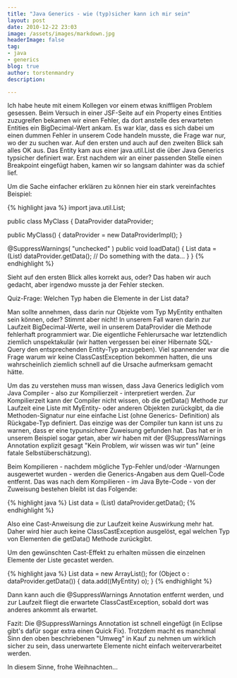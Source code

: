 ```yaml
---
title: "Java Generics - wie (typ)sicher kann ich mir sein"
layout: post
date: 2010-12-22 23:03
image: /assets/images/markdown.jpg
headerImage: false
tag:
- java
- generics
blog: true
author: torstenmandry
description: 

---
```


Ich habe heute mit einem Kollegen vor einem etwas kniffligen Problem 
gesessen. Beim Versuch in einer JSF-Seite auf ein Property eines 
Entities zuzugreifen bekamen wir einen Fehler, da dort anstelle des 
erwarteten Entities ein BigDecimal-Wert ankam. Es war klar, dass es sich 
dabei um einen dummen Fehler in unserem Code handeln musste, die Frage 
war nur, wo der zu suchen war. Auf den ersten und auch auf den zweiten 
Blick sah alles OK aus. Das Entity kam aus einer java.util.List die über 
Java Generics typsicher definiert war. Erst nachdem wir an einer 
passenden Stelle einen Breakpoint eingefügt haben, kamen wir so langsam 
dahinter was da schief lief.

Um die Sache einfacher erklären zu können hier ein stark vereinfachtes 
Beispiel:


{% highlight java %}
import java.util.List;

public class MyClass {
  DataProvider dataProvider;

  public MyClass() {
    dataProvider = new DataProviderImpl();
  }

  @SuppressWarnings( "unchecked" )
  public void loadData() {
    List<MyEntity> data = (List<MyEntity>) dataProvider.getData();
    // Do something with the data...
  }
}
{% endhighlight %}

Sieht auf den ersten Blick alles korrekt aus, oder? Das haben wir auch 
gedacht, aber irgendwo musste ja der Fehler stecken.

Quiz-Frage: Welchen Typ haben die Elemente in der List<MyEntity> data?

Man sollte annehmen, dass darin nur Objekte vom Typ MyEntity enthalten 
sein können, oder? Stimmt aber nicht! In unserem Fall waren darin zur 
Laufzeit BigDecimal-Werte, weil in unserem DataProvider die Methode 
fehlerhaft programmiert war. Die eigentliche Fehlerursache war 
letztendlich ziemlich unspektakulär (wir hatten vergessen bei einer 
Hibernate SQL-Query den entsprechenden Entity-Typ anzugeben). Viel 
spannender war die Frage warum wir keine ClassCastException bekommen 
hatten, die uns wahrscheinlich ziemlich schnell auf die Ursache 
aufmerksam gemacht hätte.

Um das zu verstehen muss man wissen, dass Java Generics lediglich vom 
Java Compiler - also zur Kompilierzeit - interpretiert werden. Zur 
Kompilierzeit kann der Compiler nicht wissen, ob die getData() Methode 
zur Laufzeit eine Liste mit MyEntity- oder anderen Objekten zurückgibt, 
da die Methoden-Signatur nur eine einfache List (ohne Generics-
Definition) als Rückgabe-Typ definiert. Das einzige was der Compiler tun 
kann ist uns zu warnen, dass er eine typunsichere Zuweisung gefunden 
hat. Das hat er in unserem Beispiel sogar getan, aber wir haben mit der 
@SuppressWarnings Annotation explizit gesagt "Kein Problem, wir wissen 
was wir tun" (eine fatale Selbstüberschätzung).

Beim Kompilieren - nachdem mögliche Typ-Fehler und/oder -Warnungen 
ausgewertet wurden - werden die Generics-Angaben aus dem Quell-Code 
entfernt. Das was nach dem Kompilieren - im Java Byte-Code - von der 
Zuweisung bestehen bleibt ist das Folgende:

{% highlight java %}
List data = (List) dataProvider.getData();
{% endhighlight %}

Also eine Cast-Anweisung die zur Laufzeit keine Auswirkung mehr hat. 
Daher wird hier auch keine ClassCastException ausgelöst, egal welchen 
Typ von Elementen die getData() Methode zurückgibt.

Um den gewünschten Cast-Effekt zu erhalten müssen die einzelnen Elemente 
der Liste gecastet werden.

{% highlight java %}
List data = new ArrayList();
for (Object o : dataProvider.getData()) {
  data.add((MyEntity) o);
}
{% endhighlight %}

Dann kann auch die @SuppressWarnings Annotation entfernt werden, und zur 
Laufzeit fliegt die erwartete ClassCastException, sobald dort was 
anderes ankommt als erwartet.

Fazit: Die @SuppressWarnings Annotation ist schnell eingefügt (in 
Eclipse gibt's dafür sogar extra einen Quick Fix). Trotzdem macht es 
manchmal Sinn den oben beschriebenen "Umweg" in Kauf zu nehmen um 
wirklich sicher zu sein, dass unerwartete Elemente nicht einfach 
weiterverarbeitet werden.

In diesem Sinne, frohe Weihnachten...